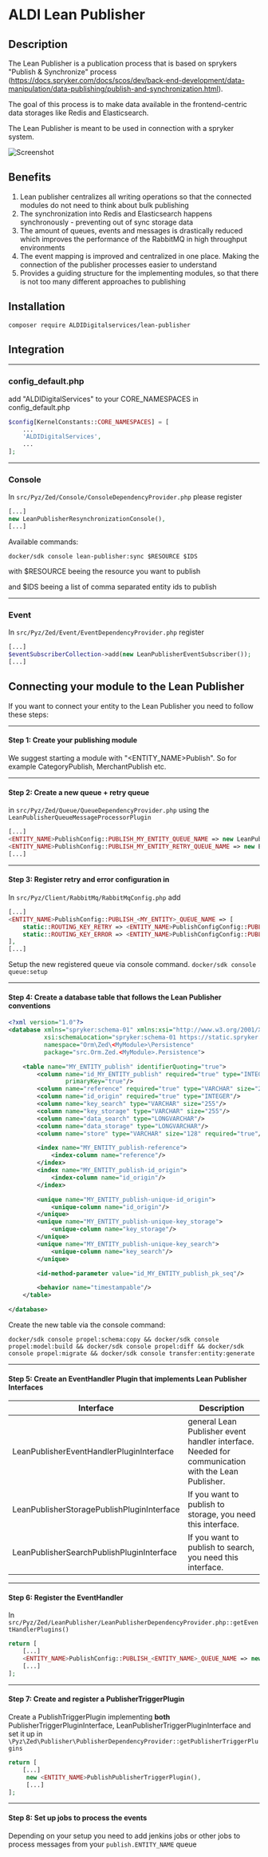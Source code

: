 # ALDI Lean Publisher

## Description
The Lean Publisher is a publication process that is based on sprykers "Publish & Synchronize" process (https://docs.spryker.com/docs/scos/dev/back-end-development/data-manipulation/data-publishing/publish-and-synchronization.html).

The goal of this process is to make data available in the frontend-centric data storages like Redis and Elasticsearch.

The Lean Publisher is meant to be used in connection with a spryker system.

![Screenshot](data/aldi_lean_publisher.png)

## Benefits

1. Lean publisher centralizes all writing operations so that the connected modules do not need to think about bulk publishing
2. The synchronization into Redis and Elasticsearch happens synchronously - preventing out of sync storage data
3. The amount of queues, events and messages is drastically reduced which improves the performance of the RabbitMQ in high throughput environments
4. The event mapping is improved and centralized in one place. Making the connection of the publisher processes easier to understand
5. Provides a guiding structure for the implementing modules, so that there is not too many different approaches to publishing

## Installation
`composer require ALDIDigitalservices/lean-publisher`

## Integration

---
### config_default.php
add "ALDIDigitalServices" to your CORE_NAMESPACES in config_default.php

```php
$config[KernelConstants::CORE_NAMESPACES] = [
	...
	'ALDIDigitalServices',
	...
];

```

---
### Console
In `src/Pyz/Zed/Console/ConsoleDependencyProvider.php` please register

```php
[...]
new LeanPublisherResynchronizationConsole(),
[...]
```

Available commands:

`docker/sdk console lean-publisher:sync $RESOURCE $IDS`

with $RESOURCE beeing the resource you want to publish

and $IDS beeing a list of comma separated entity ids to publish

---
### Event
In `src/Pyz/Zed/Event/EventDependencyProvider.php` register

```php
[...]
$eventSubscriberCollection->add(new LeanPublisherEventSubscriber());
[...]
```

## Connecting your module to the Lean Publisher
If you want to connect your entity to the Lean Publisher you need to follow these steps:

---
#### Step 1: Create your publishing module
We suggest starting a module with "<ENTITY_NAME>Publish". So for example CategoryPublish, MerchantPublish etc.

---
#### Step 2: Create a new queue + retry queue
in `src/Pyz/Zed/Queue/QueueDependencyProvider.php` using the `LeanPublisherQueueMessageProcessorPlugin`
```php
[...]
<ENTITY_NAME>PublishConfig::PUBLISH_MY_ENTITY_QUEUE_NAME => new LeanPublisherQueueMessageProcessorPlugin(),
<ENTITY_NAME>PublishConfig::PUBLISH_MY_ENTITY_RETRY_QUEUE_NAME => new EventRetryQueueMessageProcessorPlugin()
[...]
```

---
#### Step 3: Register retry and error configuration in
In `src/Pyz/Client/RabbitMq/RabbitMqConfig.php` add
```php
[...]
<ENTITY_NAME>PublishConfig::PUBLISH_<MY_ENTITY>_QUEUE_NAME => [
    static::ROUTING_KEY_RETRY => <ENTITY_NAME>PublishConfigConfig::PUBLISH_<ENTITY_NAME>_RETRY_QUEUE_NAME,
    static::ROUTING_KEY_ERROR => <ENTITY_NAME>PublishConfigConfig::PUBLISH_<ENTITY_NAME>_ERROR_QUEUE_NAME,
],
[...]
```

Setup the new registered queue via console command.
`docker/sdk console queue:setup`

---
#### Step 4: Create a database table that follows the Lean Publisher conventions
```xml
<?xml version="1.0"?>
<database xmlns="spryker:schema-01" xmlns:xsi="http://www.w3.org/2001/XMLSchema-instance" name="zed"
          xsi:schemaLocation="spryker:schema-01 https://static.spryker.com/schema-01.xsd"
          namespace="Orm\Zed\<MyModule>\Persistence"
          package="src.Orm.Zed.<MyModule>.Persistence">

    <table name="MY_ENTITY_publish" identifierQuoting="true">
        <column name="id_MY_ENTITY_publish" required="true" type="INTEGER" autoIncrement="true"
                primaryKey="true"/>
        <column name="reference" required="true" type="VARCHAR" size="255"/>
        <column name="id_origin" required="true" type="INTEGER"/>
        <column name="key_search" type="VARCHAR" size="255"/>
        <column name="key_storage" type="VARCHAR" size="255"/>
        <column name="data_search" type="LONGVARCHAR"/>
        <column name="data_storage" type="LONGVARCHAR"/>
        <column name="store" type="VARCHAR" size="128" required="true"/>

        <index name="MY_ENTITY_publish-reference">
            <index-column name="reference"/>
        </index>
        <index name="MY_ENTITY_publish-id_origin">
            <index-column name="id_origin"/>
        </index>

        <unique name="MY_ENTITY_publish-unique-id_origin">
            <unique-column name="id_origin"/>
        </unique>
        <unique name="MY_ENTITY_publish-unique-key_storage">
            <unique-column name="key_storage"/>
        </unique>
        <unique name="MY_ENTITY_publish-unique-key_search">
            <unique-column name="key_search"/>
        </unique>

        <id-method-parameter value="id_MY_ENTITY_publish_pk_seq"/>

        <behavior name="timestampable"/>
    </table>

</database>
```

Create the new table via the console command:

`docker/sdk console propel:schema:copy && docker/sdk console propel:model:build && docker/sdk console propel:diff && docker/sdk console propel:migrate && docker/sdk console transfer:entity:generate`

---
#### Step 5: Create an EventHandler Plugin that implements Lean Publisher Interfaces
Interface | Description
--- |---
LeanPublisherEventHandlerPluginInterface | general Lean Publisher event handler interface. Needed for communication with the Lean Publisher.
LeanPublisherStoragePublishPluginInterface | If you want to publish to storage, you need this interface.
LeanPublisherSearchPublishPluginInterface | If you want to publish to search, you need this interface.

---
#### Step 6: Register the EventHandler
In `src/Pyz/Zed/LeanPublisher/LeanPublisherDependencyProvider.php::getEventHandlerPlugins()`

```php
return [
    [...]
    <ENTITY_NAME>PublishConfig::PUBLISH_<ENTITY_NAME>_QUEUE_NAME => new <ENTITY_NAME>PublishEventHandlerPlugin(),
    [...]
];
```

---
#### Step 7: Create and register a PublisherTriggerPlugin
Create a PublishTriggerPlugin implementing **both** PublisherTriggerPluginInterface, LeanPublisherTriggerPluginInterface and set it up in
`\Pyz\Zed\Publisher\PublisherDependencyProvider::getPublisherTriggerPlugins`

```php
return [
    [...]
     new <ENTITY_NAME>PublishPublisherTriggerPlugin(),
     [...]
];
```

---
#### Step 8: Set up jobs to process the events
Depending on your setup you need to add jenkins jobs or other jobs to process messages from your `publish.ENTITY_NAME` queue
